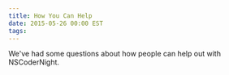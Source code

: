 ```yaml
---
title: How You Can Help
date: 2015-05-26 00:00 EST
tags:
---
```


We've had some questions about how people can help out with NSCoderNight.